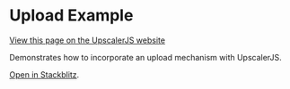 # Upload Example

<a class="docs-link" href="https://upscalerjs.com/documentation/guides/browser/implementations/upload">View this page on the UpscalerJS website</a>

Demonstrates how to incorporate an upload mechanism with UpscalerJS.

<a href="https://stackblitz.com/github/thekevinscott/upscalerjs/tree/main/examples/upload?file=index.js&title=UpscalerJS: Upload Example">Open in Stackblitz</a>.
